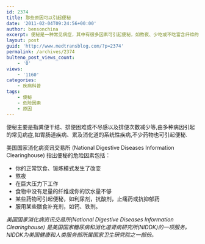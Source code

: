```yaml
---
id: 2374
title: 那些原因可以引起便秘
date: '2011-02-04T09:24:56+00:00'
author: bensonchina
excerpt: 便秘是一种常见病症，其中有很多因素可引起便秘，如熬夜、少吃或不吃富含纤维的蔬菜等。
layout: post
guid: 'http://www.medtransblog.com/?p=2374'
permalink: /archives/2374
bulteno_post_views_count:
    - '0'
views:
    - '1160'
categories:
    - 疾病科普
tags:
    - 便秘
    - 危险因素
    - 原因
---
```


便秘主要是指粪便干结、排便困难或不尽感以及排便次数减少等,由多种病因引起的常见病症,如胃肠道疾病、累及消化道的系统性疾病,不少药物也可引起便秘.

美国国家消化病资讯交易所 (National Digestive Diseases Information Clearinghouse) 指出便秘的危险因素包括：

- 你的正常饮食、锻炼模式发生了改变
- 熬夜
- 在巨大压力下工作
- 食物中没有足量的纤维或你的饮水量不够
- 某些药物可引起便秘，如利尿剂，抗酸剂，止痛药或抗抑郁药
- 服用某些膳食补充剂，如钙、铁剂。

*美国国家消化病资讯交易所(National Digestive Diseases Information Clearinghouse) 是美国国家糖尿病和消化道肾病研究所(NIDDK)的一项服务。 NIDDK为美国健康和人类服务部所属国家卫生研究院之一部份。*
